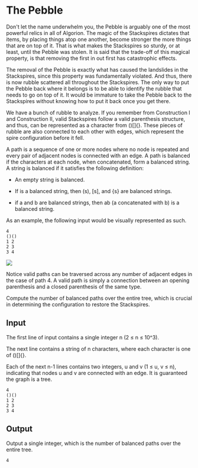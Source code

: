 # The Pebble

Don't let the name underwhelm you, the Pebble is arguably one of the most powerful relics in all of Algorion. The magic of the Stackspires dictates that items, by placing things atop one another, become stronger the more things that are on top of it. That is what makes the Stackspires so sturdy, or at least, until the Pebble was stolen. It is said that the trade-off of this magical property, is that removing the first in out first has catastrophic effects.

The removal of the Pebble is exactly what has caused the landslides in the Stackspires, since this property was fundamentally violated. And thus, there is now rubble scattered all throughout the Stackspires. The only way to put the Pebble back where it belongs is to be able to identify the rubble that needs to go on top of it. It would be immature to take the Pebble back to the Stackspires without knowing how to put it back once you get there.

We have a bunch of rubble to analyze. If you remember from Construction I and Construction II, valid Stackspires follow a valid parenthesis structure, and thus, can be represented as a character from ()[]{}. These pieces of rubble are also connected to each other with edges, which represent the spire configuration before it fell.

A path is a sequence of one or more nodes where no node is repeated and every pair of adjacent nodes is connected with an edge. A path is balanced if the characters at each node, when concatenated, form a balanced string. A string is balanced if it satisfies the following definition:

- An empty string is balanced.

- If is a balanced string, then (s), [s], and {s} are balanced strings.

- if a and b are balanced strings, then ab (a concatenated with b) is a balanced string.

As an example, the following input would be visually represented as such. 

```
4
()()
1 2
2 3
3 4
```

![](http://localhost:3000/problems/pebble.png)

Notice valid paths can be traversed across any number of adjacent edges in the case of path 4. A valid path is simply a connection between an opening parenthesis and a closed parenthesis of the same type.

Compute the number of balanced paths over the entire tree, which is crucial in determining the configuration to restore the Stackspires.
## Input

The first line of input contains a single integer n (2 ≤ n ≤ 10^3).

The next line contains a string of n characters, where each character is one of ()[]{}.

Each of the next n-1 lines contains two integers, u and v (1 ≤ u, v ≤ n), indicating that nodes u and v are connected with an edge. It is guaranteed the graph is a tree.

```
4
()()
1 2
2 3
3 4
```

## Output

Output a single integer, which is the number of balanced paths over the entire tree.

```
4
```